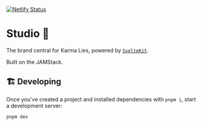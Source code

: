 [![Netlify Status](https://api.netlify.com/api/v1/badges/d8137e39-c21b-4c3c-b0d7-bc93aad1b952/deploy-status)](https://app.netlify.com/sites/karmalies/deploys)

# Studio 💾

The brand central for Karma Lies, powered by [`SvelteKit`](https://github.com/sveltejs/kit).

Built on the JAMStack.

## 🏗 Developing

Once you've created a project and installed dependencies with `pnpm i`, start a development server:

```bash
pnpm dev
```
